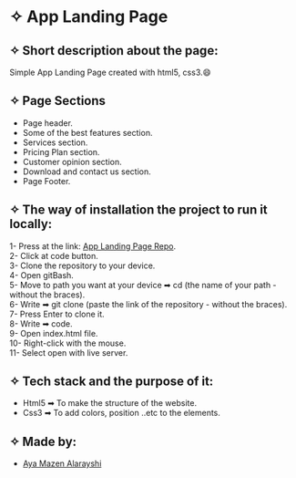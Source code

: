# ✧ App Landing Page

## ✧ Short description about the page:
Simple App Landing Page created with html5, css3.😄<br>

## ✧ Page Sections
* Page header.<br>
* Some of the best features section.<br>
* Services section.<br>
* Pricing Plan section.<br>
* Customer opinion section.<br>
* Download and contact us section.<br>
* Page Footer.<br>

## ✧ The way of installation the project to run it locally:

1- Press at the link: [App Landing Page Repo](https://github.com/Aya74/AppLandingPage).<br>
2- Click at code button.<br>
3- Clone the repository to your device.<br>
4- Open gitBash.<br>
5- Move to path you want at your device ➡ cd (the name of your path - without the braces).<br>
6- Write ➡ git clone (paste the link of the repository - without the braces).<br>
7- Press Enter to clone it.<br>
8- Write ➡ code.<br>
9- Open index.html file.<br>
10- Right-click with the mouse.<br>
11- Select open with live server.<br>

## ✧ Tech stack and the purpose of it:
* Html5 ➡ To make the structure of the website.<br>
* Css3 ➡ To add colors, position ..etc to the elements.<br>

## ✧ Made by:
- [Aya Mazen Alarayshi](https://github.com/Aya74)
